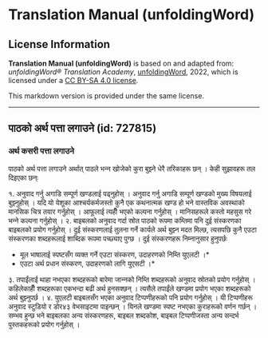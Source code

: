 # Translation Manual (unfoldingWord)

## License Information

**Translation Manual (unfoldingWord)** is based on and adapted from: _unfoldingWord® Translation Academy_, [unfoldingWord](https://unfoldingword.org/utw), 2022, which is licensed under a [CC BY-SA 4.0 license](https://creativecommons.org/licenses/by-sa/4.0/legalcode.en).

This markdown version is provided under the same license.



--------------------------------

## पाठको अर्थ पत्ता लगाउने (id: 727815)

### अर्थ कसरी पत्ता लगाउने

पाठको अर्थ पत्ता लगाउने अर्थात् पाठले भन्‍न खोजेको कुरा बुझ्‍ने धेरै तरिकाहरू छन् । केही सुझावहरू तल दिइएका छन्ः

१. अनुवाद गर्नु अगाडि सम्पूर्ण खण्डलाई पढ्नुहोस् । अनुवाद गर्नु अगाडि सम्पूर्ण खण्डको मुख्य विषयलाई बुझ्नुहोस् । यदि यो येशूका आश्‍चर्यकर्मजस्तो कुनै एक कथनात्मक खण्ड हो भने वास्तविक अवस्थाको मानसिक चित्र तयार गर्नुहोस् । आफूलाई त्यहीँ भएको कल्पना गर्नुहोस् । मानिसहरूले कस्तो महसुस गरे भन्‍ने कल्पना गर्नुहोस् । २. बाइबलको अनुवाद गर्दा स्रोत पाठको रूपमा कम्तिमा पनि दुई संस्करणका बाइबलको प्रयोग गर्नुहोस् । दुई संस्करणलाई तुलना गर्ने कार्यले अर्थ बुझ्‍न मदत मिल्छ, त्यसपछि कुनै एउटा संस्करणका शब्दहरूलाई शाब्दिक रूपमा पच्छ्याए पुग्छ । दुई संस्करणहरू निम्‍नानुसार हुनुपर्छः

* मूल भाषालाई स्पष्टसँग व्यक्त गर्ने एउटा संस्करण, उदाहरणको निम्ति युएलटी ।\*
* एउटा अर्थ प्रधान संस्करण, उदाहरणको लागि युएसटी ।\*

३. तपाईंलाई थाहा नभएका शब्दहरूको बारेमा जान्‍नको निम्ति शब्दहरूको अनुवाद स्रोतको प्रयोग गर्नुहोस् । कहिलेकाहीँ शब्दहरूका एकभन्दा बढी अर्थ हुनसक्छन् । त्यसैले तपाईंले खण्डमा प्रयोग भएका शब्दहरूको अर्थ बुझ्‍नुपर्छ । ४. युएलटी बाइबलसँग भएका अनुवाद टिप्पणीहरूको पनि प्रयोग गर्नुहोस् । यी टिप्पणीहरू अनुवाद स्टुडियो र डोर४३ वेभसाइटमा पाइन्छन् । यिनले खण्डमा स्पष्ट नभएका कुराहरूको वर्णन गर्छन् । सम्भव हुन्छ भने बाइबलका अन्य संस्करणहरू, बाइबल शब्दकोश, बाइबल टिप्पणीजस्ता अन्य सन्दर्भ पुस्तकहरूको प्रयोग गर्नुहोस् ।


